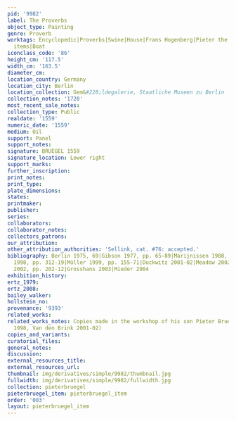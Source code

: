 ```yaml
---
pid: '9982'
label: The Proverbs
object_type: Painting
genre: Proverb
worktags: Encyclopedic|Proverbs|Swine|House|Frans Hogenberg|Pieter the Younger|Fire|Beggars|Burghers|Friars|Servants|Household
  items|Boat
iconclass_code: '86'
height_cm: '117.5'
width_cm: '163.5'
diameter_cm:
location_country: Germany
location_city: Berlin
location_collection: Gem&#228;ldegalerie, Staatliche Museen zu Berlin
collection_notes: '1720'
most_recent_sale_notes:
collection_type: Public
realdate: '1559'
numeric_date: '1559'
medium: Oil
support: Panel
support_notes:
signature: BRUEGEL 1559
signature_location: Lower right
support_marks:
further_inscription:
print_notes:
print_type:
plate_dimensions:
states:
printmaker:
publisher:
series:
collaborators:
collaborator_notes:
collectors_patrons:
our_attribution:
other_attribution_authorities: 'Sellink, cat. #76: accepted.'
bibliography: Berlin 1975, 69|Gibson 1977, pp. 65-89|Marijnissen 1988, pp. 133-45|Ertz
  1998, pp. 312-19|Müller 1999, pp. 155-71|Duckwitz 2001-02|Meadow 2002|Roberts-Jones
  2002, pp. 202-12|Grosshans 2003|Mieder 2004
exhibition_history:
ertz_1979:
ertz_2008:
bailey_walker:
hollstein_no:
provenance: '9393'
related_works:
related_works_notes: Copies made in the workshop of his son Pieter Brueghel (Ertz
  1998, Van den Brink 2001-02)
copies_and_variants:
curatorial_files:
general_notes:
discussion:
external_resources_title:
external_resources_url:
thumbnail: img/derivatives/simple/9982/thumbnail.jpg
fullwidth: img/derivatives/simple/9982/fullwidth.jpg
collection: pieterbruegel
pieterbruegel_item: pieterbruegel_item
order: '003'
layout: pieterbruegel_item
---
```

